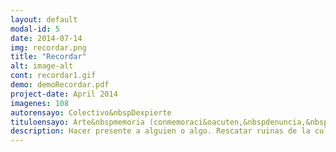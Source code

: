 ```yaml
---
layout: default
modal-id: 5
date: 2014-07-14
img: recordar.png
title: "Recordar"
alt: image-alt
cont: recordar1.gif
demo: demoRecordar.pdf
project-date: April 2014
imagenes: 108
autorensayo: Colectivo&nbspDexpierte
tituloensayo: Arte&nbspmemoria (conmemoraci&oacuten,&nbspdenuncia,&nbspreconstrucci&oacuten)
description: Hacer presente a alguien o algo. Rescatar ruinas de la cultura. No olvidar a las víctimas y victimarios de los Estados, imperios y corporaciones en América Latina. Volver a pasar por el corazón nuestras victorias y resistencias contra la colonización.
---
```

